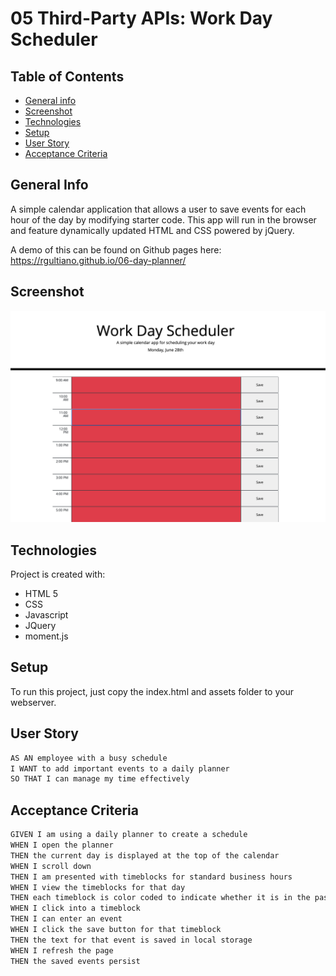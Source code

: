 # 05 Third-Party APIs: Work Day Scheduler

## Table of Contents
* [General info](#general-info)
* [Screenshot](#screenshot)
* [Technologies](#technologies)
* [Setup](#setup)
* [User Story](#User-Story)
* [Acceptance Criteria](#Acceptance-Criteria)

## General Info
A simple calendar application that allows a user to save events for each hour of the day by modifying starter code. This app will run in the browser and feature dynamically updated HTML and CSS powered by jQuery.

A demo of this can be found on Github pages here: https://rgultiano.github.io/06-day-planner/

## Screenshot
![Screenshot of the Work Day Scheduler](Screenshot-1.png "Screenshot of the Work Day Scheduler")

## Technologies
Project is created with:
* HTML 5
* CSS
* Javascript
* JQuery
* moment.js

## Setup
To run this project, just copy the index.html and assets folder to your webserver.

## User Story

```md
AS AN employee with a busy schedule
I WANT to add important events to a daily planner
SO THAT I can manage my time effectively
```

## Acceptance Criteria

```md
GIVEN I am using a daily planner to create a schedule
WHEN I open the planner
THEN the current day is displayed at the top of the calendar
WHEN I scroll down
THEN I am presented with timeblocks for standard business hours
WHEN I view the timeblocks for that day
THEN each timeblock is color coded to indicate whether it is in the past, present, or future
WHEN I click into a timeblock
THEN I can enter an event
WHEN I click the save button for that timeblock
THEN the text for that event is saved in local storage
WHEN I refresh the page
THEN the saved events persist
```

